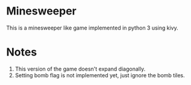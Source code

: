 # Minesweeper
This is a minesweeper like game implemented in python 3 using kivy.

# Notes
1. This version of the game doesn't expand diagonally.
2. Setting bomb flag is not implemented yet, just ignore the bomb tiles.
